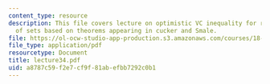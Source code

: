 ```yaml
---
content_type: resource
description: This file covers lecture on optimistic VC inequality for random classes
  of sets based on theorems appearing in cucker and Smale.
file: https://ol-ocw-studio-app-production.s3.amazonaws.com/courses/18-465-topics-in-statistics-statistical-learning-theory-spring-2007/a8787c59f2e7cf9f81abefbb7292c0b1_lecture34.pdf
file_type: application/pdf
resourcetype: Document
title: lecture34.pdf
uid: a8787c59-f2e7-cf9f-81ab-efbb7292c0b1
---
```

